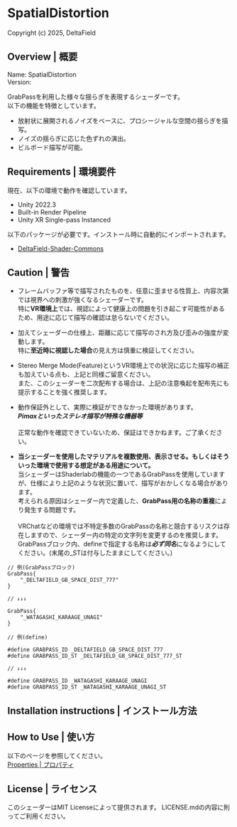 # SpatialDistortion
Copyright (c) 2025, DeltaField



## Overview | 概要
Name: SpatialDistortion<br>
Version: <br>

GrabPassを利用した様々な揺らぎを表現するシェーダーです。
<br>
以下の機能を特徴としています。
* 放射状に展開されるノイズをベースに、プロシージャルな空間の揺らぎを描写。
* ノイズの揺らぎに応じた色ずれの演出。
* ビルボード描写が可能。

## Requirements | 環境要件
現在、以下の環境で動作を確認しています。
* Unity 2022.3
* Built-in Render Pipeline
* Unity XR Single-pass Instanced

以下のパッケージが必要です。インストール時に自動的にインポートされます。
* [DeltaField-Shader-Commons](https://github.com/r-delta-c/DeltaField-Shader-Commons)


## Caution | 警告
* フレームバッファ等で描写されたものを、任意に歪ませる性質上、内容次第では視界への刺激が強くなるシェーダーです。<br>
特に**VR環境上**では、視認によって健康上の問題を引き起こす可能性があるため、用途に応じて描写の確認は怠らないでください。

* 加えてシェーダーの仕様上、距離に応じて描写のされ方及び歪みの強度が変動します。<br>特に**至近時に視認した場合**の見え方は慎重に検証してください。

* Stereo Merge Mode(Feature)というVR環境上での状況に応じた描写の補正も加えている点も、上記と同様ご留意ください。<br>また、このシェーダーを二次配布する場合は、上記の注意喚起を配布先にも提示することを強く推奨します。

* 動作保証外として、実際に検証ができなかった環境があります。<br>***Pimaxといったステレオ描写が特殊な機器等***<br><br>正常な動作を確認できていないため、保証はできかねます。ご了承ください。

* **当シェーダーを使用したマテリアルを複数使用、表示させる。もしくはそういった環境で使用する想定がある用途について。**<br>
当シェーダーはShaderlabの機能の一つであるGrabPassを使用していますが、仕様により上記のような状況に置いて、描写がおかしくなる場合があります。<br>
考えられる原因はシェーダー内で定義した、**GrabPass用の名称の重複**により発生する問題です。<br><br>
VRChatなどの環境では不特定多数のGrabPassの名称と競合するリスクは存在しますので、シェーダー内の特定の文字列を変更するのを推奨します。<br>
GrabPassブロック内、defineで指定する名称は***必ず同名***になるようにしてください。(末尾の_STは付与したままにしてください。)<br>

```
// 例(GrabPassブロック)
GrabPass{
    "_DELTAFIELD_GB_SPACE_DIST_777"
}

// ↓↓↓

GrabPass{
    "_WATAGASHI_KARAAGE_UNAGI"
}

// 例(define)

#define GRABPASS_ID _DELTAFIELD_GB_SPACE_DIST_777
#define GRABPASS_ID_ST _DELTAFIELD_GB_SPACE_DIST_777_ST

// ↓↓↓

#define GRABPASS_ID _WATAGASHI_KARAAGE_UNAGI
#define GRABPASS_ID_ST _WATAGASHI_KARAAGE_UNAGI_ST

```

## Installation instructions | インストール方法

## How to Use | 使い方
以下のページを参照してください。<br>
[Properties | プロパティ](https://github.com/r-delta-c/SpatialDistortion/blob/main/Documentation~/properties.md "Documentation~/properties.md")

## License | ライセンス
このシェーダーはMIT Licenseによって提供されます。
LICENSE.mdの内容に則ってご利用ください。
